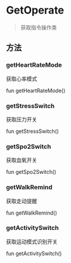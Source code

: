 <show-structure depth="2"/>

# GetOperate

> 获取指令操作类

## 方法

### getHeartRateMode

获取心率模式

<code-block lang="Kotlin">
    fun getHeartRateMode()
</code-block>

### getStressSwitch

获取压力开关

<code-block lang="Kotlin">
    fun getStressSwitch()
</code-block>

### getSpo2Switch

获取血氧开关

<code-block lang="Kotlin">
    fun getSpo2Switch()
</code-block>

### getWalkRemind

获取走动提醒

<code-block lang="Kotlin">
    fun getWalkRemind()
</code-block>

### getActivitySwitch

获取运动模式识别开关

<code-block lang="Kotlin">
    fun getActivitySwitch()
</code-block>